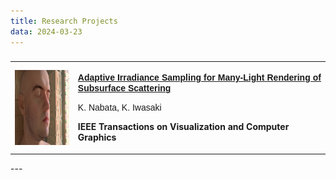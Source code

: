 ```yaml
---
title: Research Projects
data: 2024-03-23
---
```


###
<table>
<tbody><tr>
<td width="20%">
<img src="./img/tvcg2021.png" align="center" witdth="160" height="120">
</td>
<td width="80%" height="120">
<p align="justify"><b><font face="Arial"><a href="https://web.wakayama-u.ac.jp/~iwasaki/project/adaptive">
Adaptive Irradiance Sampling for Many-Light Rendering of Subsurface Scattering</a></font></b></p>
<p><font face="Arial">K. Nabata, K. Iwasaki</font></p>
<p><b>IEEE Transactions on Visualization and Computer Graphics<b></b></b></p><b><b>
</b></b></td>
</tr>
</tbody>
</table>
---


